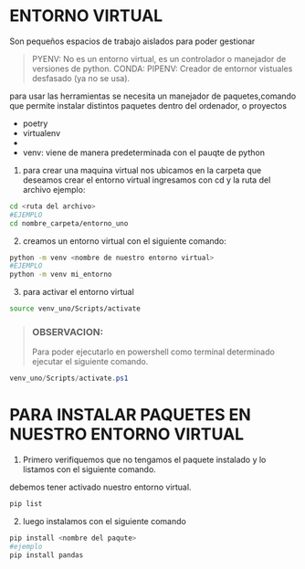 # ENTORNO VIRTUAL
Son pequeños espacios de trabajo aislados para poder gestionar 
>  PYENV: No es un entorno virtual, es un controlador o manejador de versiones de python.
> CONDA: 
> PIPENV: Creador de entornor vistuales desfasado (ya no se usa). 

para usar las herramientas se necesita un manejador de paquetes,comando que permite instalar distintos paquetes dentro del ordenador, o proyectos

- poetry
- virtualenv
- 
- venv: viene de manera predeterminada con el pauqte de python

1. para crear una maquina virtual
nos ubicamos en la carpeta que deseamos crear el entorno virtual
ingresamos con cd y la ruta del archivo 
ejemplo:

```bash
cd <ruta del archivo>
#EJEMPLO
cd nombre_carpeta/entorno_uno
```
2. creamos un entorno virtual con el siguiente comando:

```bash
python -m venv <nombre de nuestro entorno virtual>
#EJEMPLO
python -m venv mi_entorno
```
3. para activar el entorno virtual

```bash
source venv_uno/Scripts/activate
```
> ### OBSERVACION: 
> Para poder ejecutarlo en powershell como terminal determinado ejecutar el siguiente comando.
```powershell
venv_uno/Scripts/activate.ps1
```
# PARA INSTALAR PAQUETES EN NUESTRO ENTORNO VIRTUAL
1. Primero verifiquemos que no tengamos el paquete instalado y lo listamos con el siguiente comando.

debemos tener activado nuestro entorno virtual.
```bash
pip list
```
2. luego instalamos con el siguiente comando
```bash
pip install <nombre del paqute>
#ejemplo
pip install pandas
```